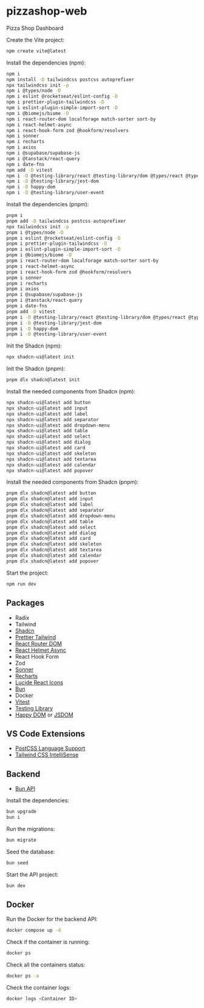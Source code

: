 # pizzashop-web
Pizza Shop Dashboard

Create the Vite project:
```sh
npm create vite@latest
```

Install the dependencies (npm):
```sh
npm i
npm install -D tailwindcss postcss autoprefixer
npx tailwindcss init -p
npm i @types/node -D
npm i eslint @rocketseat/eslint-config -D
npm i prettier-plugin-tailwindcss -D
npm i eslint-plugin-simple-import-sort -D
npm i @biomejs/biome -D
npm i react-router-dom localforage match-sorter sort-by
npm i react-helmet-async
npm i react-hook-form zod @hookform/resolvers
npm i sonner
npm i recharts
npm i axios
npm i @supabase/supabase-js
npm i @tanstack/react-query
npm i date-fns
npm add -D vitest
npm i -D @testing-library/react @testing-library/dom @types/react @types/react-dom
npm i -D @testing-library/jest-dom
npm i -D happy-dom
npm i -D @testing-library/user-event
```

Install the dependencies (pnpm):
```sh
pnpm i
pnpm add -D tailwindcss postcss autoprefixer
npx tailwindcss init -p
pnpm i @types/node -D
pnpm i eslint @rocketseat/eslint-config -D
pnpm i prettier-plugin-tailwindcss -D
pnpm i eslint-plugin-simple-import-sort -D
pnpm i @biomejs/biome -D
pnpm i react-router-dom localforage match-sorter sort-by
pnpm i react-helmet-async
pnpm i react-hook-form zod @hookform/resolvers
pnpm i sonner
pnpm i recharts
pnpm i axios
pnpm i @supabase/supabase-js
pnpm i @tanstack/react-query
pnpm i date-fns
pnpm add -D vitest
pnpm i -D @testing-library/react @testing-library/dom @types/react @types/react-dom
pnpm i -D @testing-library/jest-dom
pnpm i -D happy-dom
pnpm i -D @testing-library/user-event
```

Init the Shadcn (npm):
```sh
npx shadcn-ui@latest init
```

Init the Shadcn (pnpm):
```sh
pnpm dlx shadcn@latest init
```

Install the needed components from Shadcn (npm):
```sh
npx shadcn-ui@latest add button
npx shadcn-ui@latest add input
npx shadcn-ui@latest add label
npx shadcn-ui@latest add separator
npx shadcn-ui@latest add dropdown-menu
npx shadcn-ui@latest add table
npx shadcn-ui@latest add select
npx shadcn-ui@latest add dialog
npx shadcn-ui@latest add card
npx shadcn-ui@latest add skeleton
npx shadcn-ui@latest add textarea
npx shadcn-ui@latest add calendar
npx shadcn-ui@latest add popover
```

Install the needed components from Shadcn (pnpm):
```sh
pnpm dlx shadcn@latest add button
pnpm dlx shadcn@latest add input
pnpm dlx shadcn@latest add label
pnpm dlx shadcn@latest add separator
pnpm dlx shadcn@latest add dropdown-menu
pnpm dlx shadcn@latest add table
pnpm dlx shadcn@latest add select
pnpm dlx shadcn@latest add dialog
pnpm dlx shadcn@latest add card
pnpm dlx shadcn@latest add skeleton
pnpm dlx shadcn@latest add textarea
pnpm dlx shadcn@latest add calendar
pnpm dlx shadcn@latest add popover
```

Start the project:
```sh
npm run dev
```

## Packages
- Radix
- Tailwind
- [Shadcn](https://ui.shadcn.com/)
- [Prettier Tailwind](https://tailwindcss.com/blog/automatic-class-sorting-with-prettier)
- [React Router DOM](https://reactrouter.com/en/main)
- [React Helmet Async](https://github.com/staylor/react-helmet-async)
- React Hook Form
- Zod
- [Sonner](https://sonner.emilkowal.ski/)
- [Recharts](https://recharts.org/en-US/)
- [Lucide React Icons](https://lucide.dev/icons/)
- [Bun](https://bun.sh/)
- Docker
- [Vitest](https://vitest.dev/)
- [Testing Library](https://testing-library.com/)
- [Happy DOM](https://github.com/capricorn86/happy-dom) or [JSDOM](https://github.com/jsdom/jsdom)


## VS Code Extensions

- [PostCSS Language Support](https://marketplace.visualstudio.com/items?itemName=csstools.postcss)
- [Tailwind CSS IntelliSense](https://marketplace.visualstudio.com/items?itemName=bradlc.vscode-tailwindcss)

## Backend

- [Bun API](https://github.com/rocketseat-education/pizzashop-api.git)

Install the dependencies:
```sh
bun upgrade
bun i 
```

Run the migrations:
```sh
bun migrate
```

Seed the database:
```sh
bun seed
```

Start the API project:
```sh
bun dev
```



## Docker

Run the Docker for the backend API:
```sh
docker compose up -d
```

Check if the container is running:
```sh
docker ps
```

Check all the containers status:
```sh
docker ps -a
```

Check the container logs:
```sh
docker logs <Container ID>
```